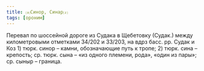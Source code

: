 ```yaml
---
title: ⒜Синор, Синар⒵
tags: [ороним]
---
```


Перевал по шоссейной дороге из Судака в Щебетовку (Судак.) между километровыми
отметками 34/202 и 33/203, на вдрз басс. рр. Судак и Коз 1) тюрк. синор – камни,
обозначающие путь к тропе; 2) тюрк. сина – крепость; ср. тюрк. сына – «из одного
племени, рода», «один из пары»; ср. сыныр – граница.
